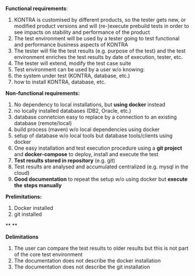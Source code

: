 **Functional requirements**:

1. KONTRA is customised by different products, so the tester gets new, or modified product versions and will (re-)execute prebuild tests in order to see impacts on stability and performance of the product
2. The test environment will be used by a tester going to test functional and performance business aspects of KONTRA
3. The tester will file the test results (e.g. purpose of the test) and the test environment enriches the test results by date of execution, tester, etc.
4. The tester will extend, modify the test case suite
5. Test environment can be used by a user w/o knowing:
  1. the system under test (KONTRA, database, etc.)
  2. how to install KONTRA, database, etc.

**Non-functional requirements:**

1. No dependency to local installations, but **using docker** instead
  1. no locally installed databases (DB2, Oracle, etc.)
  2. database connetcion easy to replace by a connection to an existing database (remote/local)
  3. build process (maven) w/o local dependencies using docker
  4. setup of database w/o local tools but database tools/clients using docker
2. One easy installation and test execution procedure using a **git project** and **docker-compose** to deploy, install and execute the test
3. **Test results stored in repository** (e.g. git)
4. Test results are analysed and accumulated centralized (e.g. mysql in the cloud)
5. **Good documentation** to repeat the setup w/o using docker but **execute the** **steps manually**

**Prelimitations:**

1. Docker installed
2. git installed

**
**

**Delimitations**

1. The user can compare the test results to older results but this is not part of the core test environment
2. The documentation does not describe the docker installation
3. The documentation does not describe the git installation